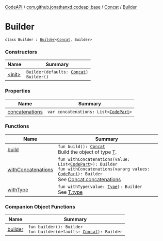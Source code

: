 [CodeAPI](../../../index.md) / [com.github.jonathanxd.codeapi.base](../../index.md) / [Concat](../index.md) / [Builder](.)

# Builder

`class Builder : `[`Builder`](../../-typed/-builder/index.md)`<`[`Concat`](../index.md)`, Builder>`

### Constructors

| Name | Summary |
|---|---|
| [&lt;init&gt;](-init-.md) | `Builder(defaults: `[`Concat`](../index.md)`)`<br>`Builder()` |

### Properties

| Name | Summary |
|---|---|
| [concatenations](concatenations.md) | `var concatenations: List<`[`CodePart`](../../../com.github.jonathanxd.codeapi/-code-part/index.md)`>` |

### Functions

| Name | Summary |
|---|---|
| [build](build.md) | `fun build(): `[`Concat`](../index.md)<br>Build the object of type [T](#). |
| [withConcatenations](with-concatenations.md) | `fun withConcatenations(value: List<`[`CodePart`](../../../com.github.jonathanxd.codeapi/-code-part/index.md)`>): Builder`<br>`fun withConcatenations(vararg values: `[`CodePart`](../../../com.github.jonathanxd.codeapi/-code-part/index.md)`): Builder`<br>See [Concat.concatenations](../concatenations.md) |
| [withType](with-type.md) | `fun withType(value: `[`Type`](http://docs.oracle.com/javase/6/docs/api/java/lang/reflect/Type.html)`): Builder`<br>See [T.type](#) |

### Companion Object Functions

| Name | Summary |
|---|---|
| [builder](builder.md) | `fun builder(): Builder`<br>`fun builder(defaults: `[`Concat`](../index.md)`): Builder` |
